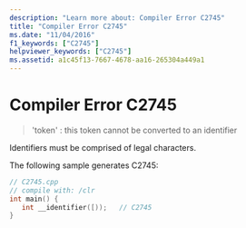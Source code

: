```yaml
---
description: "Learn more about: Compiler Error C2745"
title: "Compiler Error C2745"
ms.date: "11/04/2016"
f1_keywords: ["C2745"]
helpviewer_keywords: ["C2745"]
ms.assetid: a1c45f13-7667-4678-aa16-265304a449a1
---
```

# Compiler Error C2745

> 'token' : this token cannot be converted to an identifier

Identifiers must be comprised of legal characters.

The following sample generates C2745:

```cpp
// C2745.cpp
// compile with: /clr
int main() {
   int __identifier([));   // C2745
}
```
